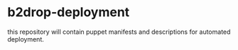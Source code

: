 # b2drop-deployment
this repository will contain puppet manifests and descriptions for automated deployment.
